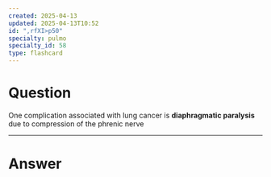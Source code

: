 ```yaml
---
created: 2025-04-13
updated: 2025-04-13T10:52
id: ",rfXI>p50"
specialty: pulmo
specialty_id: 58
type: flashcard
---
```


# Question
One complication associated with lung cancer is **diaphragmatic paralysis** due to compression of the phrenic nerve

---

# Answer
